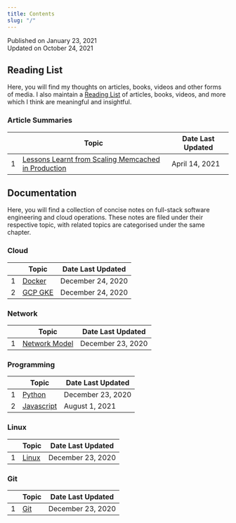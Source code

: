 ```yaml
---
title: Contents
slug: "/"
---
```


Published on January 23, 2021  
Updated on October 24, 2021

## Reading List

Here, you will find my thoughts on articles, books, videos and other forms of media. I also maintain a [Reading List](reading-list) of articles, books, videos, and more which I think are meaningful and insightful.

### Article Summaries

<div class="contentTableContainer">

|     | Topic                                                                    | Date Last Updated |
| --- | ------------------------------------------------------------------------ | ----------------- |
| 1   | [Lessons Learnt from Scaling Memcached in Production](scaling-memcached) | April 14, 2021    |

</div>


## Documentation

Here, you will find a collection of concise notes on full-stack software engineering and cloud operations. These notes are filed under their respective topic, with related topics are categorised under the same chapter.

### Cloud

<div class="contentTableContainer">

|     | Topic                          | Date Last Updated |
| --- | ------------------------------ | ----------------- |
| 1   | [Docker](docker-cheatsheet)    | December 24, 2020 |
| 2   | [GCP GKE](gcp-gke-cheatsheet)  | December 24, 2020 |

</div>

### Network

<div class="contentTableContainer">

|     | Topic                         | Date Last Updated |
| --- | ----------------------------- | ----------------- |
| 1   | [Network Model](network-model)| December 23, 2020 |

</div>

### Programming

<div class="contentTableContainer">

|     | Topic                        | Date Last Updated |
| --- | ---------------------------- | ----------------- |
| 1   | [Python](py-cheatsheet)            | December 23, 2020 |
| 2   | [Javascript](js-cheatsheet)  | August 1, 2021    |

</div>

### Linux

<div class="contentTableContainer">

|     | Topic                          | Date Last Updated |
| --- | ------------------------------ | ----------------- |
| 1   | [Linux](linux-cmd)             | December 23, 2020 |

</div>

### Git

<div class="contentTableContainer">

|     | Topic                          | Date Last Updated |
| --- | ------------------------------ | ----------------- |
| 1   | [Git](git-cheatsheet)             | December 23, 2020 |

</div>